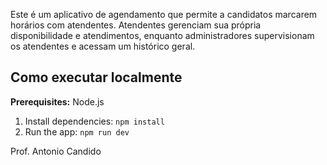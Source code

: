 Este é um aplicativo de agendamento que permite a candidatos marcarem horários com atendentes. Atendentes gerenciam sua própria disponibilidade 
e atendimentos, enquanto administradores supervisionam os atendentes e acessam um histórico geral.


## Como executar localmente

**Prerequisites:**  Node.js


1. Install dependencies:
   `npm install`
2. Run the app:
   `npm run dev`

Prof. Antonio Candido
